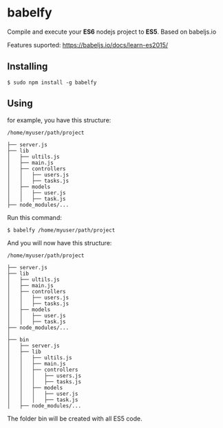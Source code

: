 # babelfy

Compile and execute your **ES6** nodejs project to **ES5**. 
Based on babeljs.io

Features suported: https://babeljs.io/docs/learn-es2015/

Installing
----------

```
$ sudo npm install -g babelfy
```

Using
-----

for example, you have this structure:
```
/home/myuser/path/project

├── server.js
├── lib
│   ├── ultils.js
│   ├── main.js
│   ├── controllers
│   │   ├── users.js
│   │   ├── tasks.js
│   ├── models
│   │   ├── user.js
│   │   ├── task.js
├── node_modules/...
```

Run this command:
```
$ babelfy /home/myuser/path/project
```

And you will now have this structure:
```
/home/myuser/path/project

├── server.js
├── lib
│   ├── ultils.js
│   ├── main.js
│   ├── controllers
│   │   ├── users.js
│   │   ├── tasks.js
│   ├── models
│   │   ├── user.js
│   │   ├── task.js
├── node_modules/...
│
├── bin
│   ├── server.js
│   ├── lib
│   │   ├── ultils.js
│   │   ├── main.js
│   │   ├── controllers
│   │   │   ├── users.js
│   │   │   ├── tasks.js
│   │   ├── models
│   │   │   ├── user.js
│   │   │   ├── task.js
│   ├── node_modules/...
```

The folder bin will be created with all ES5 code.